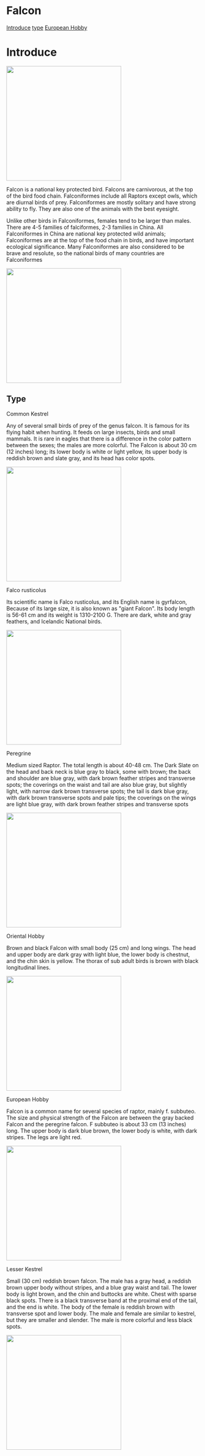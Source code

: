 <body>

<div id="header">
<h1>Falcon</h1>
</div>

<div id="nav">
<a href='https://www.baidu.com/'>Introduce</a>
<a href='https://www.baidu.com/' target="_bank"></a>
<a href='https://www.baidu.com/'>type</a>
<a href='https://www.baidu.com/' target="_bank"></a>
<a href='https://www.baidu.com/'>European Hobby</a>
<a href='https://www.baidu.com/' target="_bank"></a>
</div>


<div id="section">
<h1>Introduce</h1>
<img src="u=3560021279,2613909247&fm=26&gp=0.jpg" width="300" height="300">
<p>
Falcon is a national key protected bird. Falcons are carnivorous, at the top of the bird food chain. 
Falconiformes include all Raptors except owls, which are diurnal birds of prey. Falconiformes are mostly 
solitary and have strong ability to fly. They are also one of the animals with the best eyesight. 
</p >
<p>
Unlike other birds in Falconiformes, females tend to be larger than males. There are 4-5 families of falciformes, 
2-3 families in China. All Falconiformes in China are national key protected wild animals; Falconiformes are at
 the top of the food chain in birds, and have important ecological significance. Many Falconiformes are also 
considered to be brave and resolute, so the national birds of many countries are Falconiformes
</p>
<img src="u=3289242750,1635463875&fm=26&gp=0.jpg" width="300" height="300">
</div>

<div id="section">
<h2>Type</h2>
<p>Common Kestrel</p >
<p>Any of several small birds of prey of the genus falcon. It is famous for its flying habit when hunting. It feeds
 on large insects, birds and small mammals. It is rare in eagles that there is a difference in the color pattern between
 the sexes; the males are more colorful. The Falcon is about 30 cm (12 inches) long; its lower body is white or light
 yellow, its upper body is reddish brown and slate gray, and its head has color spots.</p>
<img src="u=2065116833,2743230000&fm=26&gp=0.jpg" width="300" height="300">
<p>Falco rusticolus</p>
<p>Its scientific name is Falco rusticolus, and its English name is gyrfalcon,
Because of its large size, it is also known as "giant Falcon". Its body length is 56-61 cm and its weight is 1310-2100 G. 
There are dark, white and gray feathers, and Icelandic National birds.</p>
<img src="src=http___gdgs.chinaxinge.com_upphoto_myphoto_big_27138.jpg&refer=http___gdgs.chinaxinge.jpg" width="300" height="300">
</div>

<div id="section">
<p>Peregrine</p>
<p>Medium sized Raptor. The total length is about 40-48 cm. The Dark Slate on the head and back neck is blue gray to black, some with brown; 
the back and shoulder are blue gray, with dark brown feather stripes and transverse spots; the coverings on the waist and tail are also blue gray, 
but slightly light, with narrow dark brown transverse spots; the tail is dark blue gray, with dark brown transverse spots and pale tips; the coverings
on the wings are light blue gray, with dark brown feather stripes and transverse spots</p>
<img src="u=3414767551,3977034943&fm=26&gp=0.jpg" width="300" height="300">
<p>Oriental Hobby	</p>
<p>Brown and black Falcon with small body (25 cm) and long wings. The head and upper body are dark gray with light blue, the lower body is chestnut,
 and the chin skin is yellow. The thorax of sub adult birds is brown with black longitudinal lines.</p>
<img src="u=2641763327,2845625346&fm=26&gp=0.jpg" width="300" height="300">
</div>

<div id="section">
<p>European Hobby</p>
<P>Falcon is a common name for several species of raptor, mainly f. subbuteo. The size and physical strength of the Falcon are between the gray backed
 Falcon and the peregrine falcon. F subbuteo is about 33 cm (13 inches) long. The upper body is dark blue brown, the lower body is white, with dark stripes.
 The legs are light red.</p>
<img src="u=2825897763,2234010405&fm=26&gp=0.jpg" width="300" height="300">
<p>Lesser Kestrel</p>
<p>Small (30 cm) reddish brown falcon. The male has a gray head, a reddish brown upper body without stripes, and a blue gray waist and tail. The lower body
 is light brown, and the chin and buttocks are white. Chest with sparse black spots. There is a black transverse band at the proximal end of the tail, and the end
 is white. The body of the female is reddish brown with transverse spot and lower body. The male and female are similar to kestrel, but they are smaller and 
slender. The male is more colorful and less black spots.  </P>
<img src="u=2287965630,2019708827&fm=26&gp=0.jpg" width="300" height="300">
</div>





</style>

